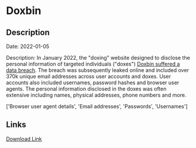 # Doxbin

## Description

Date: 2022-01-05

Description:
In January 2022, the &quot;doxing&quot; website designed to disclose the personal information of targeted individuals (&quot;doxes&quot;) <a href="https://www.flashpoint-intel.com/blog/doxbin-leak/" target="_blank" rel="noopener">Doxbin suffered a data breach</a>. The breach was subsequently leaked online and included over 370k unique email addresses across user accounts and doxes. User accounts also included usernames, password hashes and browser user agents. The personal information disclosed in the doxes was often extensive including names, physical addresses, phone numbers and more.


['Browser user agent details', 'Email addresses', 'Passwords', 'Usernames']

## Links

[Download Link](https://link-to.net/1229997/248.29349598684513/dynamic/?r=ZG94YmluLmNvbQ==)
